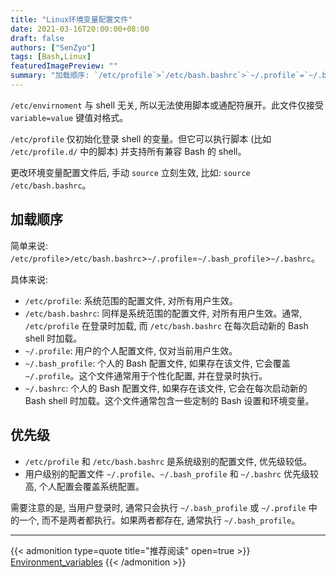 ```yaml
---
title: "Linux环境变量配置文件"
date: 2021-03-16T20:00:00+08:00
draft: false
authors: ["SenZyo"]
tags: [Bash,Linux]
featuredImagePreview: ""
summary: "加载顺序: `/etc/profile`>`/etc/bash.bashrc`>`~/.profile`=`~/.bash_profile`>`~/.bashrc`。"
---
```


`/etc/envirnoment` 与 shell 无关, 所以无法使用脚本或通配符展开。此文件仅接受 `variable=value` 键值对格式。

`/etc/profile` 仅初始化登录 shell 的变量。但它可以执行脚本 (比如 `/etc/profile.d/` 中的脚本) 并支持所有兼容 Bash 的 shell。

更改环境变量配置文件后, 手动 `source` 立刻生效, 比如: `source /etc/bash.bashrc`。

## 加载顺序

简单来说: `/etc/profile`>`/etc/bash.bashrc`>`~/.profile`=`~/.bash_profile`>`~/.bashrc`。

具体来说: 

- `/etc/profile`: 系统范围的配置文件, 对所有用户生效。
- `/etc/bash.bashrc`: 同样是系统范围的配置文件, 对所有用户生效。通常, `/etc/profile` 在登录时加载, 而 `/etc/bash.bashrc` 在每次启动新的 Bash shell 时加载。
- `~/.profile`: 用户的个人配置文件, 仅对当前用户生效。
- `~/.bash_profile`: 个人的 Bash 配置文件, 如果存在该文件, 它会覆盖 `~/.profile`。这个文件通常用于个性化配置, 并在登录时执行。
- `~/.bashrc`: 个人的 Bash 配置文件, 如果存在该文件, 它会在每次启动新的 Bash shell 时加载。这个文件通常包含一些定制的 Bash 设置和环境变量。

## 优先级

- `/etc/profile` 和 `/etc/bash.bashrc` 是系统级别的配置文件, 优先级较低。
- 用户级别的配置文件 `~/.profile`、`~/.bash_profile` 和 `~/.bashrc` 优先级较高, 个人配置会覆盖系统配置。

需要注意的是, 当用户登录时, 通常只会执行 `~/.bash_profile` 或 `~/.profile` 中的一个, 而不是两者都执行。如果两者都存在, 通常执行 `~/.bash_profile`。

--------------------

{{< admonition type=quote title="推荐阅读" open=true >}}
[Environment_variables](https://wiki.archlinux.org/title/Environment_variables)
{{< /admonition >}}
